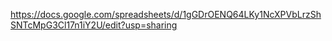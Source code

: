 https://docs.google.com/spreadsheets/d/1gGDrOENQ64LKy1NcXPVbLrzShSNTcMpG3Cl17n1iY2U/edit?usp=sharing